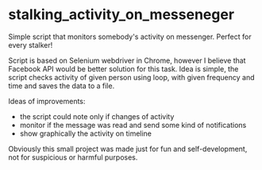 # stalking_activity_on_messeneger
Simple script that monitors somebody's activity on messenger. Perfect for every stalker!

Script is based on Selenium webdriver in Chrome, however I believe that Facebook API would be better solution for this task. 
Idea is simple, the script checks activity of given person using loop, with given frequency and time and saves the data to a file.

Ideas of improvements:
- the script could note only if changes of activity
- monitor if the message was read and send some kind of notifications
- show graphically the activity on timeline 

Obviously this small project was made just for fun and self-development, not for suspicious or harmful purposes.

